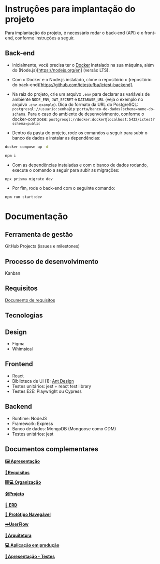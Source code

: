 # Instruções para implantação do projeto

Para implantação do projeto, é necessário rodar o back-end (API) e o front-end, conforme instruções a seguir.

## Back-end

- Inicialmente, você precisa ter o [Docker](https://www.docker.com/) instalado na sua máquina, além do (Node.js)[https://nodejs.org/en] (versão LTS).

- Com o Docker e o Node.js instalado, clone o repositório o (repositório do back-end)[https://github.com/ictestufba/ictest-backend].

- Na raiz do projeto, crie um arquivo `.env` para declarar as variáveis de ambiente `NODE_ENV`, `JWT_SECRET` e `DATABASE_URL` (veja o exemplo no arquivo `.env.example`). Dica do formato da URL do PostgreSQL: `postgresql://usuario:senha@ip:porta/banco-de-dados?schema=nome-do-schema`. Para o caso do ambiente de desenvolvimento, conforme o docker-compose: `postgresql://docker:docker@localhost:5432/ictest?schema=public`

- Dentro da pasta do projeto, rode os comandos a seguir para subir o banco de dados e instalar as dependências:

```bash
docker compose up -d
```

```bash
npm i
```

- Com as dependências instaladas e com o banco de dados rodando, execute o comando a seguir para subir as migrações:

```bash
npx prisma migrate dev
```

- Por fim, rode o back-end com o seguinte comando:

```bash
npm run start:dev
```

# Documentação

## Ferramenta de gestão
GitHub Projects (issues e milestones)

## Processo de desenvolvimento
Kanban

## Requisitos
[Documento de requisitos](https://docs.google.com/spreadsheets/d/1_8DkqfZRIkV0UVfI4jnyzxO-GWy2yUjhO6l257PduEU/edit#gid=0)

## Tecnologias

## Design
- Figma
- Whimsical

## Frontend
- React
- Biblioteca de UI (1): [Ant Design](https://ant.design/components/overview/)
- Testes unitários: jest + react test library
- Testes E2E: Playwright ou Cypress

## Backend
- Runtime: NodeJS
- Framework: Express
- Banco de dados: MongoDB (Mongoose como ODM)
- Testes unitários: jest

## Documentos complementares

**[🖼️ Apresentação](https://docs.google.com/presentation/d/1up1pNUc-lEF3kwGWe2mHribKED30_BXIN3M7yvZcyCs/edit?usp=sharing)**

**[📝Requisitos](https://docs.google.com/spreadsheets/d/1_8DkqfZRIkV0UVfI4jnyzxO-GWy2yUjhO6l257PduEU/edit#gid=0)**

**[🏽‍💻 Organização](https://github.com/ictestufba)**

**[🛠️Projeto](https://github.com/orgs/ictestufba/projects/1)**

**[🔀 ERD](https://whimsical.com/erd-ictest-7T2iPXGwiC9E3aRY5in5Uq)**

**[🎨 Protótipo Navegável](https://www.figma.com/proto/eRpAMntIiMcvAIUacHEoez/ictestufba?node-id=57-16051&scaling=min-zoom&page-id=1%3A2&starting-point-node-id=57%3A16051)**

**[➡️UserFlow](https://whimsical.com/userflow-ictest-XxSCN4xxVWwnpLDXXVJY7F)**

**[📐Arquitetura](https://whimsical.com/ictest-arquitetura-82rUC9BaZGkek2YkNim7E9)**

**[💻 Aplicação em produção](https://ictest-frontend.vercel.app/login)**

**[🧪Apresentação - Testes](https://docs.google.com/presentation/d/102RCn6x8P_sTnGRlzhLy_tyw5474Rn4yu79ui5ljgCk/edit?usp=sharing)**

